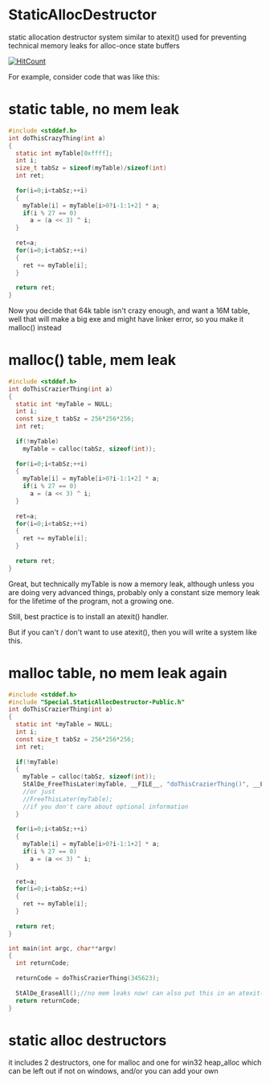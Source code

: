 # StaticAllocDestructor
static allocation destructor system similar to atexit() used for preventing technical memory leaks for alloc-once state buffers

[![HitCount](http://hits.dwyl.io/me4tw/StaticAllocDestructor.svg)](http://hits.dwyl.io/me4tw/StaticAllocDestructor)

For example, consider code that was like this:

# static table, no mem leak
```C
#include <stddef.h>
int doThisCrazyThing(int a)
{
  static int myTable[0xffff];
  int i;
  size_t tabSz = sizeof(myTable)/sizeof(int)
  int ret;
  
  for(i=0;i<tabSz;++i)
  {
    myTable[i] = myTable[i>0?i-1:1+2] * a;
    if(i % 27 == 0)
      a = (a << 3) ^ i;
  }
  
  ret=a;
  for(i=0;i<tabSz;++i)
  {
    ret += myTable[i];
  }
  
  return ret;
}
```


Now you decide that 64k table isn't crazy enough,
and want a 16M table, well that will make a big
exe and might have linker error, so you make it malloc() instead

# malloc() table, mem leak
```C
#include <stddef.h>
int doThisCrazierThing(int a)
{
  static int *myTable = NULL;
  int i;
  const size_t tabSz = 256*256*256;
  int ret;
  
  if(!myTable)
    myTable = calloc(tabSz, sizeof(int));
  
  for(i=0;i<tabSz;++i)
  {
    myTable[i] = myTable[i>0?i-1:1+2] * a;
    if(i % 27 == 0)
      a = (a << 3) ^ i;
  }
  
  ret=a;
  for(i=0;i<tabSz;++i)
  {
    ret += myTable[i];
  }
  
  return ret;
}
```

Great, but technically myTable is now a memory leak, although unless you are doing very advanced things,
probably only a constant size memory leak for the lifetime of the program, not a growing one.

Still, best practice is to install an atexit() handler.

But if you can't / don't want to use atexit(), then you will write a system like this.

# malloc table, no mem leak again
```C
#include <stddef.h>
#include "Special.StaticAllocDestructor-Public.h"
int doThisCrazierThing(int a)
{
  static int *myTable = NULL;
  int i;
  const size_t tabSz = 256*256*256;
  int ret;
  
  if(!myTable)
  {
    myTable = calloc(tabSz, sizeof(int));
    StAlDe_FreeThisLater(myTable, __FILE__, "doThisCrazierThing()", __LINE__, tabSz);
    //or just
    //FreeThisLater(myTable);
    //if you don't care about optional information
  }
  
  for(i=0;i<tabSz;++i)
  {
    myTable[i] = myTable[i>0?i-1:1+2] * a;
    if(i % 27 == 0)
      a = (a << 3) ^ i;
  }
  
  ret=a;
  for(i=0;i<tabSz;++i)
  {
    ret += myTable[i];
  }
  
  return ret;
}

int main(int argc, char**argv)
{
  int returnCode;
  
  returnCode = doThisCrazierThing(345623);
  
  StAlDe_EraseAll();//no mem leaks now! can also put this in an atexit() func
  return returnCode;
}

```


# static alloc destructors
it includes 2 destructors, one for malloc and one for win32 heap_alloc which can be left out if not on windows, and/or you can add your own
